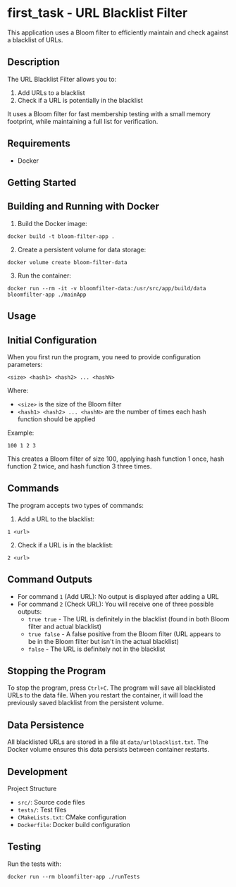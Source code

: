 # first_task - URL Blacklist Filter
This application uses a Bloom filter to efficiently maintain and check against a blacklist of URLs.

## Description
The URL Blacklist Filter allows you to:

1. Add URLs to a blacklist
2. Check if a URL is potentially in the blacklist

It uses a Bloom filter for fast membership testing with a small memory footprint, while maintaining a full list for verification.

## Requirements

- Docker

## Getting Started
## Building and Running with Docker

1. Build the Docker image:
```
docker build -t bloom-filter-app .
```
2. Create a persistent volume for data storage:
```
docker volume create bloom-filter-data
```
3. Run the container:
```
docker run --rm -it -v bloomfilter-data:/usr/src/app/build/data bloomfilter-app ./mainApp
```

## Usage
## Initial Configuration
When you first run the program, you need to provide configuration parameters:
```
<size> <hash1> <hash2> ... <hashN>
```
Where:

- `<size>` is the size of the Bloom filter
- `<hash1> <hash2> ... <hashN>` are the number of times each hash function should be applied

Example:
```
100 1 2 3
```
This creates a Bloom filter of size 100, applying hash function 1 once, hash function 2 twice, and hash function 3 three times.

## Commands
The program accepts two types of commands:

1. Add a URL to the blacklist:
```
1 <url>
```

2. Check if a URL is in the blacklist:
```
2 <url>
```

## Command Outputs

- For command `1` (Add URL): No output is displayed after adding a URL
- For command `2` (Check URL): You will receive one of three possible outputs:
  - `true true` - The URL is definitely in the blacklist (found in both Bloom filter and actual blacklist)
  - `true false` - A false positive from the Bloom filter (URL appears to be in the Bloom filter but isn't in the actual blacklist)
  - `false` - The URL is definitely not in the blacklist

## Stopping the Program
To stop the program, press `Ctrl+C`.
The program will save all blacklisted URLs to the data file. When you restart the container, it will load the previously saved blacklist from the persistent volume.

## Data Persistence
All blacklisted URLs are stored in a file at `data/urlblacklist.txt`. The Docker volume ensures this data persists between container restarts.

## Development
Project Structure

- `src/`: Source code files
- `tests/`: Test files
- `CMakeLists.txt`: CMake configuration
- `Dockerfile`: Docker build configuration

## Testing
Run the tests with:
```
docker run --rm bloomfilter-app ./runTests
```
